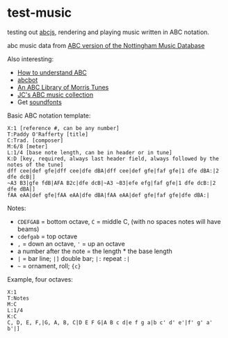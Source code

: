 # test-music

testing out [abcjs](https://github.com/paulrosen/abcjs), rendering and playing music written in ABC notation.

abc music data from [ABC version of the Nottingham Music Database](http://abc.sourceforge.net/NMD/)

Also interesting:
- [How to understand ABC](http://abcnotation.com/blog/2010/01/31/how-to-understand-abc-the-basics/)
- [abcbot](http://ecf-guest.mit.edu/~jc/music/bot/abcbot)
- [An ABC Library of Morris Tunes](http://www.ucolick.org/~sla/morris/music/abclib.html)
- [JC's ABC music collection](http://ecf-guest.mit.edu/~jc/music/abc/)
- Get [soundfonts](https://github.com/gleitz/midi-js-soundfonts)

Basic ABC notation template:

```
X:1 [reference #, can be any number]
T:Paddy O'Rafferty [title]
C:Trad. [composer]
M:6/8 [meter]
L:1/4 [base note length, can be in header or in tune]
K:D [key, required, always last header field, always followed by the notes of the tune]
dff cee|def gfe|dff cee|dfe dBA|dff cee|def gfe|faf gfe|1 dfe dBA:|2 dfe dcB|]
~A3 B3|gfe fdB|AFA B2c|dfe dcB|~A3 ~B3|efe efg|faf gfe|1 dfe dcB:|2 dfe dBA|]
fAA eAA|def gfe|fAA eAA|dfe dBA|fAA eAA|def gfe|faf gfe|dfe dBA:|
```

Notes:
- `CDEFGAB` = bottom octave, `C` = middle C, (with no spaces notes will have beams)
- `cdefgab` = top octave 
- `,` = down an octave, `'` = up an octave
- a number after the note = the length * the base length
- `|` = bar line; `|]` double bar; `|:` repeat `:|`
- `~` = ornament, roll; `{c}`

Example, four octaves:

```
X:1
T:Notes
M:C
L:1/4
K:C
C, D, E, F,|G, A, B, C|D E F G|A B c d|e f g a|b c' d' e'|f' g' a' b'|]
```
